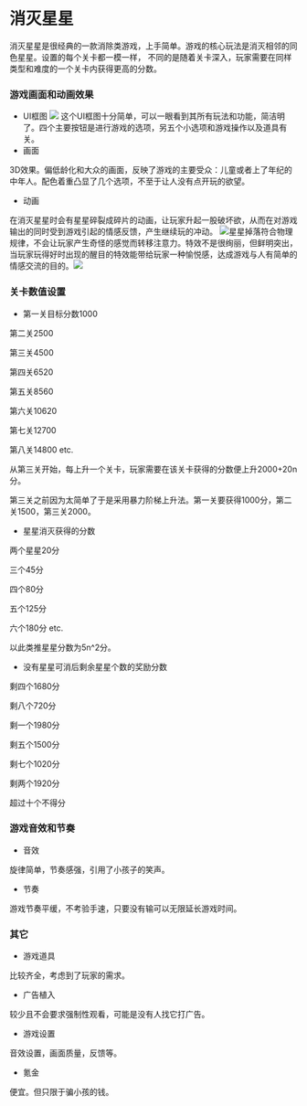 # 消灭星星
消灭星星是很经典的一款消除类游戏，上手简单。游戏的核心玩法是消灭相邻的同色星星。设置的每个关卡都一模一样，
不同的是随着关卡深入，玩家需要在同样类型和难度的一个关卡内获得更高的分数。
### 游戏画面和动画效果
- UI框图
![](https://github.com/realwusang/pictures/blob/master/%E5%9B%BE%E7%89%87/E1F116CC523087C118FEA7570A547B39.jpg?raw=true)
这个UI框图十分简单，可以一眼看到其所有玩法和功能，简洁明了。四个主要按钮是进行游戏的选项，另五个小选项和游戏操作以及道具有关。
- 画面

3D效果。偏低龄化和大众的画面，反映了游戏的主要受众：儿童或者上了年纪的中年人。配色着重凸显了几个选项，不至于让人没有点开玩的欲望。
- 动画

在消灭星星时会有星星碎裂成碎片的动画，让玩家升起一股破坏欲，从而在对游戏输出的同时受到游戏引起的情感反馈，产生继续玩的冲动。
![](https://github.com/realwusang/pictures/blob/master/%E5%9B%BE%E7%89%87/7BD9C07C2CE14AD862CFAD5A80B990AC.jpg?raw=true)星星掉落符合物理规律，不会让玩家产生奇怪的感觉而转移注意力。特效不是很绚丽，但鲜明突出，当玩家玩得好时出现的醒目的特效能带给玩家一种愉悦感，达成游戏与人有简单的情感交流的目的。![](https://github.com/realwusang/pictures/blob/master/%E5%9B%BE%E7%89%87/C0B19495123DCA39685F01472DD40950.jpg?raw=true)

### 关卡数值设置
- 第一关目标分数1000

第二关2500

第三关4500

第四关6520

第五关8560

第六关10620

第七关12700

第八关14800
etc.

从第三关开始，每上升一个关卡，玩家需要在该关卡获得的分数便上升2000+20n分。

第三关之前因为太简单了于是采用暴力阶梯上升法。第一关要获得1000分，第二关1500，第三关2000。
- 星星消灭获得的分数

两个星星20分

三个45分

四个80分

五个125分

六个180分
etc.

以此类推星星分数为5n^2分。
- 没有星星可消后剩余星星个数的奖励分数
 
剩四个1680分

剩八个720分

剩一个1980分

剩五个1500分

剩七个1020分

剩两个1920分

超过十个不得分

### 游戏音效和节奏

- 音效

旋律简单，节奏感强，引用了小孩子的笑声。

- 节奏

游戏节奏平缓，不考验手速，只要没有输可以无限延长游戏时间。

### 其它
- 游戏道具

比较齐全，考虑到了玩家的需求。
- 广告植入

较少且不会要求强制性观看，可能是没有人找它打广告。
- 游戏设置

音效设置，画面质量，反馈等。
- 氪金

便宜。但只限于骗小孩的钱。